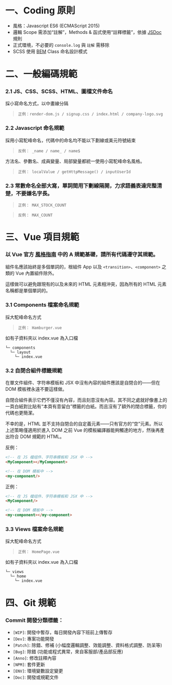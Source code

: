 # 一、Coding 原則
- 風格：Javascript ES6 (ECMAScript 2015)
- 邏輯 Scope 需添加“註解”，Methods & 函式使用“註釋標籤”，依據 [JSDoc](https://jsdoc.app/) 規則
- 正式環境，不必要的 `console.log` 與 `註解` 需移除
- SCSS 使用 [BEM](http://getbem.com/naming/) Class 命名設計模式

# 二、一般編碼規範

### 2.1 JS、CSS、SCSS、HTML、圖檔文件命名

採小寫命名方式，以中畫線分隔
> `正例：render-dom.js / signup.css / index.html / company-logo.svg`

### 2.2 Javascript 命名規範
採用小寫駝峰命名，代碼中的命名均不能以下劃線或美元符號結束
> `反例： _name / name_ / name$`

方法名、參數名、成員變量、局部變量都統一使用小寫駝峰命名風格。
> `正例： localValue / getHttpMessage() / inputUserId`

### 2.3 常數命名全部大寫，單詞間用下劃線隔開，力求語義表達完整清楚，不要嫌名字長。
> `正例： MAX_STOCK_COUNT`

> `反例： MAX_COUNT` 

# 三、Vue 項目規範

### 以 Vue 官方 [風格指南](https://cn.vuejs.org/v2/style-guide/) 中的 A 規範基礎，請所有代碼遵守其規範。

組件名應該始終是多個單詞的，根組件 App 以及 `<transition>`、`<component>` 之類的 Vue 內置組件除外。

這樣做可以避免跟現有的以及未來的 HTML 元素相沖突，因為所有的 HTML 元素名稱都是單個單詞的。

### 3.1 Components 檔案命名規範

採大駝峰命名方式
> `正例： Hamburger.vue`

如有子資料夾以 index.vue 為入口檔
  ```text
  └─ components
    └─ layout
      └─ index.vue
  ```

### 3.2 自閉合組件標籤規範

在單文件組件、字符串模板和 JSX 中沒有內容的組件應該是自閉合的——但在 DOM 模板裡永遠不要這樣做。

自閉合組件表示它們不僅沒有內容，而且刻意沒有內容。其不同之處就好像書上的一頁白紙對比貼有“本頁有意留白”標籤的白紙。而且沒有了額外的閉合標籤，你的代碼也更簡潔。

不幸的是，HTML 並不支持自閉合的自定義元素——只有官方的“空”元素。所以上述策略僅適用於進入 DOM 之前 Vue 的模板編譯器能夠觸達的地方，然後再產出符合 DOM 規範的 HTML。

反例：
```html
<!-- 在 JS 檔组件、字符串模板和 JSX 中 -->
<MyComponent></MyComponent>

<!-- 在 DOM 模板中 -->
<my-component/>
```

正例：
``` html
<!-- 在 JS 檔组件、字符串模板和 JSX 中 -->
<MyComponent/>

<!-- 在 DOM 模板中 -->
<my-component></my-component>
```

### 3.3 Views 檔案命名規範

採大駝峰命名方式
> `正例： HomePage.vue`

如有子資料夾以 index.vue 為入口檔
  ```text
  └─ views
    └─ home
      └─ index.vue
  ```

# 四、Git 規範

### Commit 開發分類標籤：
- `[WIP]`: 開發中暫存，每日開發內容下班前上傳暫存
- `[Dev]`: 專案功能開發
- `[Patch]`: 除錯、修補 (小幅度邏輯調整、效能調整、資料格式調整、防呆等)
- `[Bug]`: 除錯 (功能或程式異常，來自客服部/產品部反應)
- `[Anno]`: 修改註釋內容
- `[NPM]`: 套件更新
- `[ENV]`: 環境變數設定變更
- `[Doc]`: 開發或規範文件
